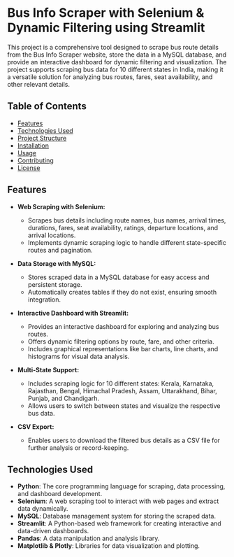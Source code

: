 # Bus Info Scraper with Selenium & Dynamic Filtering using Streamlit

This project is a comprehensive tool designed to scrape bus route details from the Bus Info Scraper website, store the data in a MySQL database, and provide an interactive dashboard for dynamic filtering and visualization. The project supports scraping bus data for 10 different states in India, making it a versatile solution for analyzing bus routes, fares, seat availability, and other relevant details.

## Table of Contents

- [Features](#features)
- [Technologies Used](#technologies-used)
- [Project Structure](#project-structure)
- [Installation](#installation)
- [Usage](#usage)
- [Contributing](#contributing)
- [License](#license)

## Features

- **Web Scraping with Selenium:**
  - Scrapes bus details including route names, bus names, arrival times, durations, fares, seat availability, ratings, departure locations, and arrival locations.
  - Implements dynamic scraping logic to handle different state-specific routes and pagination.

- **Data Storage with MySQL:**
  - Stores scraped data in a MySQL database for easy access and persistent storage.
  - Automatically creates tables if they do not exist, ensuring smooth integration.

- **Interactive Dashboard with Streamlit:**
  - Provides an interactive dashboard for exploring and analyzing bus routes.
  - Offers dynamic filtering options by route, fare, and other criteria.
  - Includes graphical representations like bar charts, line charts, and histograms for visual data analysis.

- **Multi-State Support:**
  - Includes scraping logic for 10 different states: Kerala, Karnataka, Rajasthan, Bengal, Himachal Pradesh, Assam, Uttarakhand, Bihar, Punjab, and Chandigarh.
  - Allows users to switch between states and visualize the respective bus data.

- **CSV Export:**
  - Enables users to download the filtered bus details as a CSV file for further analysis or record-keeping.

## Technologies Used

- **Python**: The core programming language for scraping, data processing, and dashboard development.
- **Selenium**: A web scraping tool to interact with web pages and extract data dynamically.
- **MySQL**: Database management system for storing the scraped data.
- **Streamlit**: A Python-based web framework for creating interactive and data-driven dashboards.
- **Pandas**: A data manipulation and analysis library.
- **Matplotlib & Plotly**: Libraries for data visualization and plotting.
